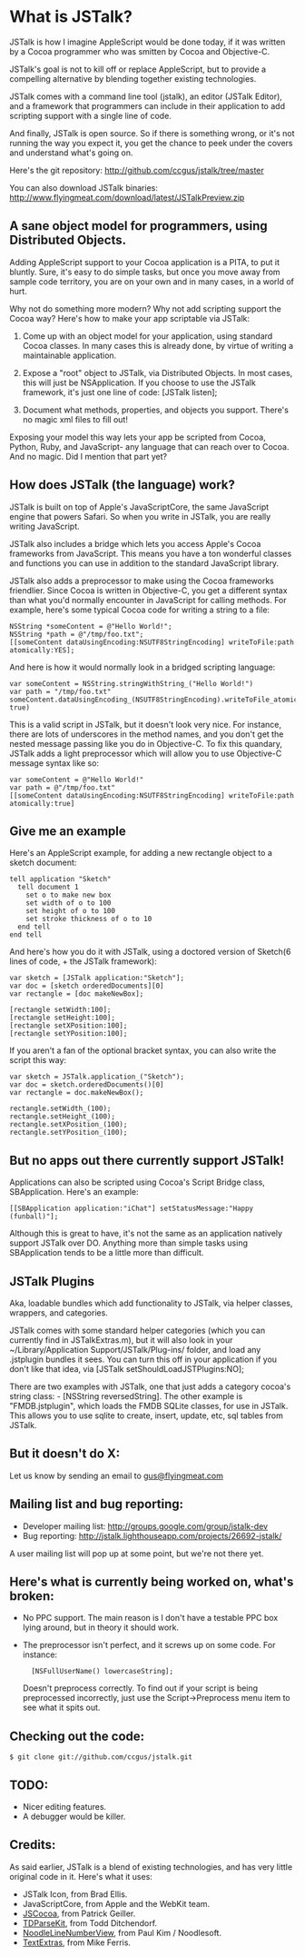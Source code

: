 What is JSTalk?
===============

JSTalk is how I imagine AppleScript would be done today, if it was written by a Cocoa programmer who was smitten by Cocoa and Objective-C.

JSTalk's goal is not to kill off or replace AppleScript, but to provide a compelling alternative by blending together existing technologies.

JSTalk comes with a command line tool (jstalk), an editor (JSTalk Editor), and a framework that programmers can include in their application to add scripting support with a single line of code.

And finally, JSTalk is open source. So if there is something wrong, or it's not running the way you expect it, you get the chance to peek under the covers and understand what's going on.

Here's the git repository: <http://github.com/ccgus/jstalk/tree/master>

You can also download JSTalk binaries: <http://www.flyingmeat.com/download/latest/JSTalkPreview.zip>



A sane object model for programmers, using Distributed Objects.
---------------------------------------------------------------

Adding AppleScript support to your Cocoa application is a PITA, to put it bluntly. Sure, it's easy to do simple tasks, but once you move away from sample code territory, you are on your own and in many cases, in a world of hurt.

Why not do something more modern? Why not add scripting support the Cocoa way? Here's how to make your app scriptable via JSTalk:

1. Come up with an object model for your application, using standard Cocoa classes. In many cases this is already done, by virtue of writing a maintainable application.

2. Expose a "root" object to JSTalk, via Distributed Objects. In most cases, this will just be NSApplication. If you choose to use the JSTalk framework, it's just one line of code: [JSTalk listen];

3. Document what methods, properties, and objects you support. There's no magic xml files to fill out!

Exposing your model this way lets your app be scripted from Cocoa, Python, Ruby, and JavaScript- any language that can reach over to Cocoa. And no magic. Did I mention that part yet?



How does JSTalk (the language) work?
------------------------------------

JSTalk is built on top of Apple's JavaScriptCore, the same JavaScript engine that powers Safari. So when you write in JSTalk, you are really writing JavaScript.

JSTalk also includes a bridge which lets you access Apple's Cocoa frameworks from JavaScript. This means you have a ton wonderful classes and functions you can use in addition to the standard JavaScript library.

JSTalk also adds a preprocessor to make using the Cocoa frameworks friendlier. Since Cocoa is written in Objective-C, you get a different syntax than what you'd normally encounter in JavaScript for calling methods. For example, here's some typical Cocoa code for writing a string to a file:

    NSString *someContent = @"Hello World!";
    NSString *path = @"/tmp/foo.txt";
    [[someContent dataUsingEncoding:NSUTF8StringEncoding] writeToFile:path atomically:YES];

And here is how it would normally look in a bridged scripting language:

    var someContent = NSString.stringWithString_("Hello World!")
    var path = "/tmp/foo.txt"
    someContent.dataUsingEncoding_(NSUTF8StringEncoding).writeToFile_atomically_(path, true)

This is a valid script in JSTalk, but it doesn't look very nice. For instance, there are lots of underscores in the method names, and you don't get the nested message passing like you do in Objective-C. To fix this quandary, JSTalk adds a light preprocessor which will allow you to use Objective-C message syntax like so:

    var someContent = @"Hello World!"
    var path = @"/tmp/foo.txt"
    [[someContent dataUsingEncoding:NSUTF8StringEncoding] writeToFile:path atomically:true]



Give me an example
------------------

Here's an AppleScript example, for adding a new rectangle object to a sketch document:

    tell application "Sketch"
      tell document 1
        set o to make new box
        set width of o to 100
        set height of o to 100
        set stroke thickness of o to 10
      end tell
    end tell

And here's how you do it with JSTalk, using a doctored version of Sketch(6 lines of code, + the JSTalk framework):

    var sketch = [JSTalk application:"Sketch"];
    var doc = [sketch orderedDocuments][0]
    var rectangle = [doc makeNewBox];
    
    [rectangle setWidth:100];
    [rectangle setHeight:100];
    [rectangle setXPosition:100];
    [rectangle setYPosition:100];


If you aren't a fan of the optional bracket syntax, you can also write the script this way:

    var sketch = JSTalk.application_("Sketch");
    var doc = sketch.orderedDocuments()[0]
    var rectangle = doc.makeNewBox();
    
    rectangle.setWidth_(100);
    rectangle.setHeight_(100);
    rectangle.setXPosition_(100);
    rectangle.setYPosition_(100);



But no apps out there currently support JSTalk!
-----------------------------------------------

Applications can also be scripted using Cocoa's Script Bridge class, SBApplication. Here's an example:

    [[SBApplication application:"iChat"] setStatusMessage:"Happy (funball)"];

Although this is great to have, it's not the same as an application natively support JSTalk over DO. Anything more than simple tasks using SBApplication tends to be a little more than difficult.



JSTalk Plugins
--------------

Aka, loadable bundles which add functionality to JSTalk, via helper classes, wrappers, and categories.

JSTalk comes with some standard helper categories (which you can currently find in JSTalkExtras.m), but it will also look in your ~/Library/Application Support/JSTalk/Plug-ins/ folder, and load any .jstplugin bundles it sees. You can turn this off in your application if you don't like that idea, via [JSTalk setShouldLoadJSTPlugins:NO];

There are two examples with JSTalk, one that just adds a category cocoa's string class: - [NSString reversedString]. The other example is "FMDB.jstplugin", which loads the FMDB SQLite classes, for use in JSTalk. This allows you to use sqlite to create, insert, update, etc, sql tables from JSTalk.



But it doesn't do X:
--------------------

Let us know by sending an email to <gus@flyingmeat.com>



Mailing list and bug reporting:
-------------------------------

- Developer mailing list: <http://groups.google.com/group/jstalk-dev>
- Bug reporting: <http://jstalk.lighthouseapp.com/projects/26692-jstalk/>

A user mailing list will pop up at some point, but we're not there yet.



Here's what is currently being worked on, what's broken:
--------------------------------------------------------

- No PPC support. The main reason is I don't have a testable PPC box lying around, but in theory it should work.
- The preprocessor isn't perfect, and it screws up on some code. For instance:

        [NSFullUserName() lowercaseString];

  Doesn't preprocess correctly. To find out if your script is being preprocessed incorrectly, just use the Script->Preprocess menu item to see what it spits out.



Checking out the code:
----------------------
	$ git clone git://github.com/ccgus/jstalk.git


TODO:
-----

- Nicer editing features.
- A debugger would be killer.



Credits:
--------

As said earlier, JSTalk is a blend of existing technologies, and has very little original code in it. Here's what it uses:

- JSTalk Icon, from Brad Ellis.
- JavaScriptCore, from Apple and the WebKit team.
- [JSCocoa](http://inexdo.com/JSCocoa), from Patrick Geiller.
- [TDParseKit](http://ditchnet.org/tdparsekit/), from Todd Ditchendorf.
- [NoodleLineNumberView](http://www.noodlesoft.com/blog/2008/10/05/displaying-line-numbers-with-nstextview/), from Paul Kim / Noodlesoft.
- [TextExtras](http://www.lorax.com/FreeStuff/TextExtras.html), from Mike Ferris.
